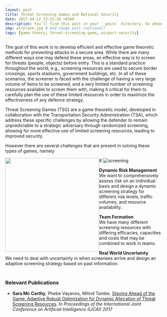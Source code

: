```yaml
---
layout: post
title: Threat Screening Games and National Security
date: 2017-09-12 13:32:20 +0300
description: You’ll find this post in your `_posts` directory. Go ahead and edit it and re-build the site to see your changes. # Add post description (optional)
img: airplane.jpg # Add image post (optional)
tags: [game-theory, threat-screening-game, airport-security]
---
```


The goal of this work is to develop efficient and effective game theoretic methods for preventing attacks in a secure area. While there are many different ways one may defend these areas, an effective way is to screen for threats (people, objects) before entry. This is a standard practice throughout the world, e.g., screening resources are used to secure border crossings, sports stadiums, government buildings, etc. In all of these scenarios, the screener is faced with the challenge of having a very large volume of items to be screened, and a very limited number of screening resources available to screen them with, making it critical for them to carefully plan the use of these limited resources in order to maximize the effectiveness of any defence strategy.

Threat Screening Games (TSG) are a game theoretic model, developed in collaboration with the Transportation Security Administration (TSA), which address these specific challenges by allowing the defender to remain unpredictable to a strategic adversary through randomized screening, allowing for more effective use of limited screening resources, leading to improved security. 

However there are several challenges that are present in solving these types of games, namely

#<img style="float: left; width: 8cm; hspace:15px" src="{{site.baseurl}}/assets/img/screening.png"> 
![screening]({{site.baseurl}}/assets/img/security.png)

<strong> Dynamic Risk Management </strong>  
We want to comprehensively assess risk on an individual basis and design a dynamic screening strategy for different risk levels, traffic volumes, and resource availability.

<strong> Team Formation </strong>  
We have many different screening resources
with differing efficacies, capacities and costs that may be combined
to work in teams.

<strong> Real World Uncertainty </strong>    
We need to deal with uncertainty in when screenees arrive 
and design an adaptive screening strategy based on past information.

<h3><br>Relevant Publications<br></h3>

<ul>
<li><strong>Sara Mc Carthy</strong>, Phebe Vayanos, Milind Tambe. <a href="https://doi.org/10.24963/ijcai.2017/527" target="https://doi.org/10.24963/ijcai.2017/527">Staying Ahead of the Game: Adaptive Robust Optimization for Dynamic Allocation of Threat Screening Resources</a>. In <em> Proceedings of the International Joint Conference on Artificial Intelligence (IJCAI) 2017</em> 
</li> 
</ul> 
